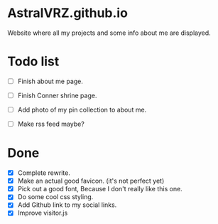 # AstralVRZ.github.io

Website where all my projects and some info about me are displayed.

# Todo list
- [ ] Finish about me page.
- [ ] Finish Conner shrine page.
- [ ] Add photo of my pin collection to about me.
- [ ] Make rss feed maybe?


# Done
- [x] Complete rewrite.
- [x] Make an actual good favicon. (it's not perfect yet)
- [x] Pick out a good font, Because I don't really like this one.
- [x] Do some cool css styling.
- [x] Add Github link to my social links.
- [x] Improve visitor.js
